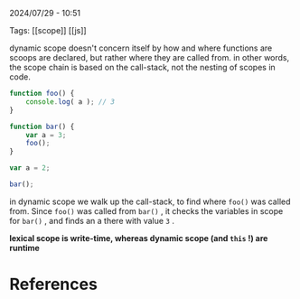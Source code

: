 2024/07/29  -  10:51

Tags: [[scope]]  [[js]]

dynamic scope doesn't concern itself by how and where functions are scoops are declared, but rather where they are called from. in other words, the scope chain is based on the call-stack, not the nesting of scopes in code.

```js
function foo() {
	console.log( a ); // 3
}

function bar() {
	var a = 3;
	foo();
}

var a = 2;

bar();
```
in dynamic scope we walk up the call-stack, to find where `foo()` was called from. Since `foo()` was called from `bar()` , it checks the variables in scope for `bar()` , and finds an a there with value `3` .

**lexical scope is write-time, whereas dynamic scope (and `this` !) are runtime**

# References
